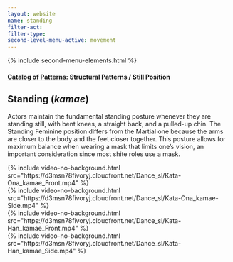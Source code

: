 ```yaml
---
layout: website
name: standing
filter-act:
filter-type:
second-level-menu-active: movement
---
```


{% include second-menu-elements.html %}

<main class="page-content">
  <div class="text-container">
    <h4>
      <a href="/movement/">Catalog of Patterns:</a> Structural Patterns / Still
      Position
    </h4>
    <h2>Standing (<em>kamae</em>)</h2>
    <p>
      Actors maintain the fundamental standing posture whenever they are
      standing still, with bent knees, a straight back, and a pulled-up chin.
      The Standing Feminine position differs from the Martial one because the
      arms are closer to the body and the feet closer together. This posture
      allows for maximum balance when wearing a mask that limits one’s vision,
      an important consideration since most shite roles use a mask.
    </p>
  </div>

  <div class="tabs-container">
    <div class="tabs-container__links">
      <div class="wrapper">
        <div id="tabs"></div>
      </div>
    </div>
    <div class="tabs-container__content">
      <div class="wrapper">
        <section id="tab-1" title="Feminine (front)">
          {% include video-no-background.html
          src="https://d3msn78fivoryj.cloudfront.net/Dance_sl/Kata-Ona_kamae_Front.mp4"
          %}
        </section>
        <section id="tab-2" title="Feminine (side)">
          {% include video-no-background.html
          src="https://d3msn78fivoryj.cloudfront.net/Dance_sl/Kata-Ona_kamae-Side.mp4"
          %}
        </section>
        <section id="tab-3" title="Martial (front)">
          {% include video-no-background.html
          src="https://d3msn78fivoryj.cloudfront.net/Dance_sl/Kata-Han_kamae_Front.mp4"
          %}
        </section>
        <section id="tab-4" title="Martial (side)">
          {% include video-no-background.html
          src="https://d3msn78fivoryj.cloudfront.net/Dance_sl/Kata-Han_kamae_Side.mp4"
          %}
        </section>
      </div>
    </div>
  </div>
</main>
